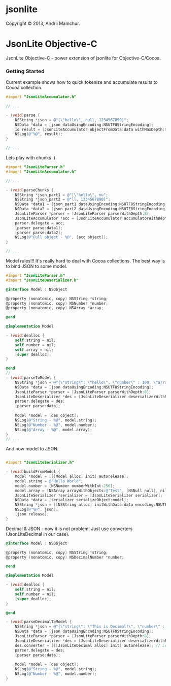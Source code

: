 jsonlite
========
Copyright © 2013, Andrii Mamchur.

JsonLite Objective-C
====================
JsonLite Objective-C - power extension of jsonlite for Objective-C/Cocoa.

### Getting Started
Current example shows how to quick tokenize and accumulate results to Cocoa collection.

``` objective-c
#import "JsonLiteAccumulator.h"

// ...

- (void)parse {
    NSString *json = @"[\"hello\", null, 1234567890]";
    NSData *data = [json dataUsingEncoding:NSUTF8StringEncoding];
    id result = [JsonLiteAccumulator objectFromData:data withMaxDepth:8];
    NSLog(@"%@", result);
}

// ...
```
Lets play with chunks :)
``` objective-c
#import "JsonLiteParser.h"
#import "JsonLiteAccumulator.h"

// ...

- (void)parseChunks {
    NSString *json_part1 = @"[\"hello\", nu";
    NSString *json_part2 = @"ll, 1234567890]";
    NSData *data1 = [json_part1 dataUsingEncoding:NSUTF8StringEncoding];
    NSData *data2 = [json_part2 dataUsingEncoding:NSUTF8StringEncoding];
    JsonLiteParser *parser = [JsonLiteParser parserWithDepth:8];
    JsonLiteAccumulator *acc = [JsonLiteAccumulator accumulatorWithDepth:8];
    parser.delegate = acc;
    [parser parse:data1];
    [parser parse:data2];    
    NSLog(@"Full object - %@", [acc object]);
}

// ...
```

Model rules!!! It's really hard to deal with Cocoa collections. The best way is to bind JSON to some model.
``` objective-c
#import "JsonLiteParser.h"
#import "JsonLiteDeserializer.h"

@interface Model : NSObject

@property (nonatomic, copy) NSString *string;
@property (nonatomic, copy) NSNumber *number;
@property (nonatomic, copy) NSArray *array;

@end

@implementation Model

- (void)dealloc {
    self.string = nil;
    self.number = nil;
    self.array = nil;
    [super dealloc];
}

@end
// ...
- (void)parseToModel {
    NSString *json = @"{\"string\": \"hello\", \"number\" : 100, \"array\": [1, 2, 3]}";
    NSData *data = [json dataUsingEncoding:NSUTF8StringEncoding];
    JsonLiteParser *parser = [JsonLiteParser parserWithDepth:8];
    JsonLiteDeserializer *des = [JsonLiteDeserializer deserializerWithRootClass:[Model class]];
    parser.delegate = des;
    [parser parse:data];
    
    Model *model = [des object];
    NSLog(@"String - %@", model.string);
    NSLog(@"Number - %@", model.number);
    NSLog(@"Array - %@", model.array);
}
// ...
```

And now model to JSON.
``` objective-c

#import "JsonLiteSerializer.h"

- (void)buildFromModel {
    Model *model = [[[Model alloc] init] autorelease];
    model.string = @"Hello World";
    model.number = [NSNumber numberWithInt:256];
    model.array = [NSArray arrayWithObjects:@"Test", [NSNull null], nil];
    JsonLiteSerializer *serializer = [JsonLiteSerializer serializer];
    NSData *data = [serializer serializeObject:model];
    NSString *json = [[NSString alloc] initWithData:data encoding:NSUTF8StringEncoding];
    NSLog(@"%@", json);
    [json release];
}
```

Decimal & JSON - now it is not problem! Just use converters (JsonLiteDecimal in our case).

``` objective-c
@interface Model : NSObject

@property (nonatomic, copy) NSString *string;
@property (nonatomic, copy) NSDecimalNumber *number;

@end

@implementation Model

- (void)dealloc {
    self.string = nil;
    self.number = nil;
    [super dealloc];
}

@end

- (void)parseDecimalToModel {
    NSString *json = @"{\"string\": \"This is Decimal!\", \"number\" : 95673465936453649563978.99 }";
    NSData *data = [json dataUsingEncoding:NSUTF8StringEncoding];
    JsonLiteParser *parser = [JsonLiteParser parserWithDepth:8];
    JsonLiteDeserializer *des = [JsonLiteDeserializer deserializerWithRootClass:[Model class]];
    des.converter = [[[JsonLiteDecimal alloc] init] autorelease]; // Look here
    parser.delegate = des;
    [parser parse:data];
    
    Model *model = [des object];
    NSLog(@"String - %@", model.string);
    NSLog(@"Number - %@", model.number);
}
```

